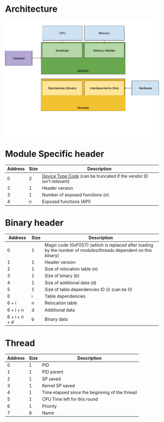 Architecture
============
![](architecture-l3nn0x-proposal.png)

Module Specific header
======================

| Address | Size | Description |
|---------|------|-------------|
| 0       | 2    | [Device Type Code](https://github.com/techcompliant/TC-Specs/blob/master/device-type.md) (can be truncated if the vendor ID isn't relevant)  |
| 2       | 1    | Header version |
| 3       | 1    | Number of exposed functions (n) |
| 4       | n    | Exposed functions (API) |

Binary header
=============
| Address       | Size   | Description |
|---------------|--------|-------------|
| 0             | 1      | Magic code (0xF057) (which is replaced after loading by the number of modules/threads dependent on this binary) |
| 1             | 1      | Header version |
| 2             | 1      | Size of relocation table (n) |
| 3             | 1      | Size of binary (b) |
| 4             | 1      | Size of additional data (d) |
| 5             | 1      | Size of table dependencies ID (i) (can be 0) |
| 6             | i      | Table dependencies |
| 6 + i         | n      | Relocation table |
| 6 + i + n     | d      | Additional data |
| 6 + i + n + d | b      | Binary data |

Thread
======

| Address | Size | Description |
|---------|------|-------------|
| 0       | 1    | PID |
| 1       | 1    | PID parent |
| 2       | 1    | SP saved |
| 3       | 1    | Kernel SP saved |
| 4       | 1    | Time elapsed since the beginning of the thread |
| 5       | 1    | CPU Time left for this round |
| 6       | 1    | Priority |
| 7       | 8    | Name |
